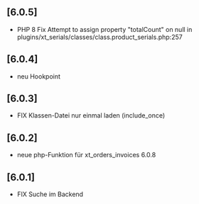 ## [6.0.5]
- PHP 8 Fix   Attempt to assign property "totalCount" on null in plugins/xt_serials/classes/class.product_serials.php:257

## [6.0.4]
- neu Hookpoint

## [6.0.3]
- FIX Klassen-Datei nur einmal laden (include_once)

## [6.0.2]
- neue php-Funktion für xt_orders_invoices 6.0.8

## [6.0.1]
- FIX Suche im Backend
